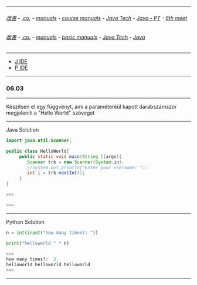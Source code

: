
---

###### [改善](https://github.com/ttltrk/0C/blob/master/README.MD) - [.co.](https://github.com/ttltrk/PRG/blob/master/CODING.MD) - [manuals](https://github.com/ttltrk/PRG/blob/master/MAN.MD) - [course manuals](https://github.com/ttltrk/PRG/blob/master/COUR_MAN.MD) - [Java Tech](https://github.com/ttltrk/PRG/blob/master/JAVA/DOC/CM/JT.MD) - [Java - PT](https://github.com/ttltrk/PRG/blob/master/JAVA/DOC/BJM/TOMI/JJ.MD) - [6th meet](https://github.com/ttltrk/PRG/blob/master/JAVA/DOC/BJM/TOMI/06/06.MD) 

###### [改善](https://github.com/ttltrk/0C/blob/master/README.MD) - [.co.](https://github.com/ttltrk/PRG/blob/master/CODING.MD) - [manuals](https://github.com/ttltrk/PRG/blob/master/MAN.MD) - [basic manuals](https://github.com/ttltrk/PRG/blob/master/MANUALS.MD) - [Java Tech](https://github.com/ttltrk/PRG/blob/master/JAVA/DOC/JT/JT.MD) - [Java](https://github.com/ttltrk/PRG/blob/master/JAVA/DOC/OJM/OJM.MD)

---

* [J IDE](https://www.tutorialspoint.com/compile_java_online.php)
* [P IDE](https://repl.it/@ttltrknet/SiennaSarcasticDimension)

---

### 06.03

---

Készítsen el egy függvényt, ami a paraméteréül kapott darabszámszor megjeleníti a "Hello World" szöveget

---

Java Solution

```java
import java.util.Scanner;

public class HelloWorld{
     public static void main(String []args){
        Scanner trk = new Scanner(System.in);  
        //System.out.println("Enter your username: ");
        int i = trk.nextInt();
     }
}

>>>

>>>
```

---

Python Solution

```python
n = int(input("how many times?: "))

print("helloworld " * n)

>>>
how many times?:  3
helloworld helloworld helloworld
>>>
```

---
